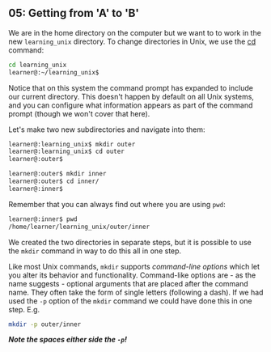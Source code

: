 ## 05: Getting from 'A' to 'B'

We are in the home directory on the computer but we want to to work in the new `learning_unix` directory. To change directories in Unix, we use the [cd][] command:

```bash
cd learning_unix
learner@:~/learning_unix$
```

Notice that on this system the command prompt has expanded to include our current directory. This doesn't happen by default on all Unix systems, and you can configure what information appears as part of the command prompt (though we won't cover that here).

Let's make two new subdirectories and navigate into them:

```bash
learner@:learning_unix$ mkdir outer
learner@:learning_unix$ cd outer
learner@:outer$

learner@:outer$ mkdir inner
learner@:outer$ cd inner/
learner@:inner$
```

Remember that you can always find out where you are using `pwd`:

```bash
learner@:inner$ pwd
/home/learner/learning_unix/outer/inner
```

We created the two directories in separate steps, but it is possible to use the `mkdir` command in way to do this all in one step.

Like most Unix commands, `mkdir` supports *command-line options* which let you alter its behavior and functionality. Command-like options are - as the name suggests - optional arguments that are placed after the command name. They often take the form of single letters (following a dash). If we had used the `-p` option of the `mkdir` command we could have done this in one step. E.g.

```bash
mkdir -p outer/inner
```

***Note the spaces either side the `-p`!***

[cd]: http://en.wikipedia.org/wiki/Cd_(command)
